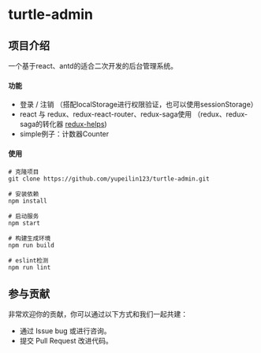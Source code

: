 # turtle-admin

## 项目介绍

一个基于react、antd的适合二次开发的后台管理系统。

#### 功能

- 登录 / 注销 （搭配localStorage进行权限验证，也可以使用sessionStorage）
- react 与 redux、redux-react-router、redux-saga使用 （redux、redux-saga的转化器 [redux-helps](https://github.com/yupeilin123/redux-helps))
- simple例子：计数器Counter

#### 使用

```
# 克隆项目
git clone https://github.com/yupeilin123/turtle-admin.git

# 安装依赖
npm install

# 启动服务
npm start

# 构建生成环境
npm run build

# eslint检测
npm run lint
```

## 参与贡献

非常欢迎你的贡献，你可以通过以下方式和我们一起共建：

- 通过 Issue bug 或进行咨询。
- 提交 Pull Request 改进代码。
